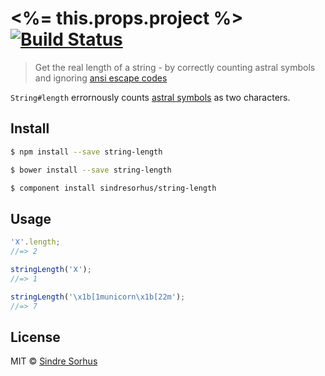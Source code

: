 # <%= this.props.project %> [![Build Status](https://travis-ci.org/sindresorhus/string-length.svg?branch=master)](https://travis-ci.org/sindresorhus/string-length)

> Get the real length of a string - by correctly counting astral symbols and ignoring [ansi escape codes](https://github.com/sindresorhus/strip-ansi)

`String#length` errornously counts [astral symbols](http://www.tlg.uci.edu/~opoudjis/unicode/unicode_astral.html) as two characters.


## Install

```sh
$ npm install --save string-length
```

```sh
$ bower install --save string-length
```

```sh
$ component install sindresorhus/string-length
```


## Usage

```js
'𐌢'.length;
//=> 2

stringLength('𐌢');
//=> 1

stringLength('\x1b[1municorn\x1b[22m');
//=> 7
```


## License

MIT © [Sindre Sorhus](http://sindresorhus.com)
